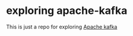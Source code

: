 # exploring apache-kafka

This is just a repo for exploring [Apache kafka](https://kafka.apache.org/)
